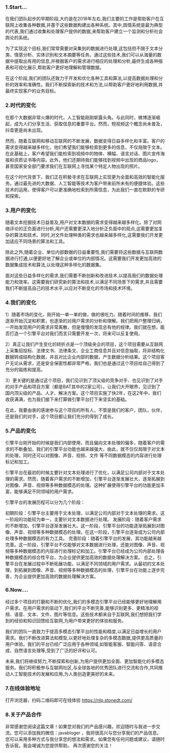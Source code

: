 ### 1.Start...

在我们团队起步的早期阶段,大约是在2018年左右,我们主要的工作是帮助客户在互联网上收集各种数据,并基于这些数据构建出各种系统。其中,舆情系统是最为典型的代表,我们通过收集和处理客户提供的数据,来帮助客户建立一个监测和分析社会舆论的系统。

为了实现这个目标,我们常常需要对采集到的数据进行处理,这包括但不限于文本分类、情感分析、实体识别和文本摘要等任务。通过这些技术,我们可以从海量的数据中提取出有用的信息,并根据客户的需求进行相应的处理和分析,最终生成各种报表和可视化展示,帮助客户更好地理解和管理数据。

在这个阶段,我们的团队还致力于开发和优化各种工具和算法,以提高数据处理和分析的效率和准确性。我们不断探索新的技术和方法,以帮助客户更好地利用数据,并最终实现客户的业务目标。

### 2.时代的变化
在那个大数据非常火爆的时代，人工智能刚刚崭露头角。与此同时，微博逐渐崛起，成为人们分享生活、获取信息的重要平台。然而，短视频这个概念尚未普及，抖音更是尚未出现。

然而，随着互联网和移动互联网的不断发展，数据变得日益多样化和丰富。客户的需求变得越来越多样化，他们希望我们能够检索到更多的信息，不仅局限于文本。在此基础上，客户希望我们能检索到视频中的物体、横幅、语言对话、图片宣传海报和资质证书等内容。此外，他们还期待我们能够找到视频中出现的商品logo，甚至国家安全部门要求我们在互联网上寻找某个特定人物出现的照片。

在这个时代背景下，我们正在积极寻求在互联网上实现更为全面和高效的智能化服务。通过最先进的大数据、人工智能等技术为客户带来前所未有的便捷体验。这些技术的运用，使得客户可以更准确地检索到所需信息，为此我们一直在默默的专研和探索。

### 3.用户的变化
随着文本挖掘技术日益普及,用户对文本数据的需求变得越来越多样化。除了对网络评论的正负面进行分析,用户还需要更深入地分析正负面中的观点,这需要更加复杂的算法和技术。同时,对文件处理种类的需求也越来越多样化,这需要我们开发更加适应不同场景的算法和工具。

除此之外,随着企业、单位内部数据的日益重要性,我们需要将这些数据与互联网数据进行打通,以便更好地了解企业或单位的内部情况。这需要我们开发更加高效的数据集成技术和算法,以处理这种多样化的数据集。

面对这些日益多样化的需求,我们需要不断创新和改进技术,以提高我们的数据处理能力和效率。这需要我们研究新的算法和技术,以满足不同场景下的需求,并且需要我们不断提高自己的技术水平,以应对不断变化的市场和技术环境。

### 4.我们的变化
1）随着市场的变化，刚开始一单一单的做，做的很吃力。随着时间的推移，我们逐渐开始沉淀和积累，也逐渐的对用户需求的分析和理解。我们把用户整理归纳，一开始发现用户的需求非常离散，但是慢慢的发现总有他的规律。我们就在想，能否打造一个引擎平台对我们而言只需要开发一次，将来可以反复使用。

2）真正让我们产生变化的转折点是一个顶级央企的项目，这个项目需要从互联网上采集招投标、法律文书、法律条文、企业工商信息并且对信息抽取，将非结构化数据转成结构化数据，并且对比企业内部的数据，产生数据分析结果。这个项目客户无论从需求，还是安全保密性都非常严格，我们也是通过这个项目给自己得到了充分的锻炼和提高。

3）更关键的是通过这个项目，我们见识到了顶尖级的竞争对手、也见识到了对手的对手产品和项目方案（都是BAT其中的2家公司）。让我们大开眼界，见识到了国内顶尖级的产品、人才、解决方案。这个项目实施了快2年，在这2年中，我们收获满满，也为我们接下来打算做引擎平台打下来坚实的基础。

在此，我要由衷的感谢参与这个项目的所有人，不管是我们的客户，团队，伙伴，还是我们的对手，这个项目都让我们充分的得到了成长。

### 5.产品的变化
引擎平台刚开始的时候是我们内部使用，而且偏向文本处理的偏多，随着客户的需求的不断叠加，我们的引擎平台功能也越来越强大，由此，就不仅仅局限于对文本的处理，同时还可以对图像、声音、视频、文件 等不同数据模态的内容进行处理标记和加工。

引擎平台在最初的时候主要针对文本处理进行了优化，以满足公司内部对于文本处理的需求。然而，随着客户需求的不断增加，引擎平台逐渐发展壮大，逐渐拓展到对图像、声音、视频等多种数据模态的处理。这种扩展使得引擎平台的功能更加丰富，能够满足不同领域的用户需求。

引擎平台的发展历程可以分为几个阶段：

初期阶段：引擎平台主要用于文本处理，以满足公司内部对于文本处理的需求。这一阶段的功能较为单一，主要针对文本数据进行处理。
发展阶段：随着客户需求的不断增加，引擎平台逐渐发展壮大。这一阶段，引擎平台的功能逐渐拓展到对图像、声音、视频等多种数据模态的处理。在这一阶段，引擎平台逐渐成为公司内部处理多种数据模态的有力工具。
完善阶段：随着引擎平台的发展，其功能越来越完善。这一阶段，引擎平台不仅能够对文本数据进行处理，还能对图像、声音、视频等多种数据模态的内容进行处理标记和加工。引擎平台已经成为公司内部处理各种数据模态的综合性平台，为企业提供更加高效的数据处理解决方案。
总之，引擎平台在发展过程中不断拓展功能，以满足不同领域的用户需求。从最初的文本处理，到拓展到图像、声音、视频等多种数据模态的处理，引擎平台在功能上逐步完善，为企业提供更加高效的数据处理解决方案。

### 6.Now....
经过多个项目的打磨和不断的优化,我们的多模态引擎平台已经能够更好地理解用户需求。在用户需求的驱动下,我们的平台不断完善,能够识别更多、更精准的视频、语音、文本、文件、图片等信息。这些技术都来自于互联网,我们想把我们学到的经验和知识回馈给互联网,为用户带来更好的体验和服务。

我们的团队一直致力于提高多模态引擎平台的性能和精度,以满足日益增长的用户需求。我们不断改进算法和模型,以更好地处理复杂的多模态数据,提供更高质量的用户体验。我们的平台已经广泛应用于各种领域,如智能客服、智能问答、语音合成、自然语言处理等,受到了广泛的好评和认可。

未来,我们将继续努力,不断探索和创新,为用户提供更加全面、更加智能化的多模态服务。我们将积极参与互联网社区,与全球各地的优秀团队进行交流和合作,共同推动人工智能技术的发展和应用,为人类创造更美好的未来。

### 7.在线体验地址
打开浏览器，扫码二维码即可在线体验  https://nlp.stonedt.com/


### 8.关于产品合作
非常感谢您阅读这篇文章！如果您对我们的产品感兴趣，欢迎随时与我进一步交流。您可以添加我的微信：javabloger ，我将很高兴与您分享我们的产品信息。您可以采用多种方式与我分享您的想法和需求。如果您有任何问题或建议，请随时告诉我，我会竭诚为您提供帮助。
再次感谢您的关注！





 